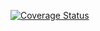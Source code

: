 [![Coverage Status](https://coveralls.io/repos/github/jeffery021121/react-component-library/badge.svg?branch=master)](https://coveralls.io/github/jeffery021121/react-component-library?branch=master)